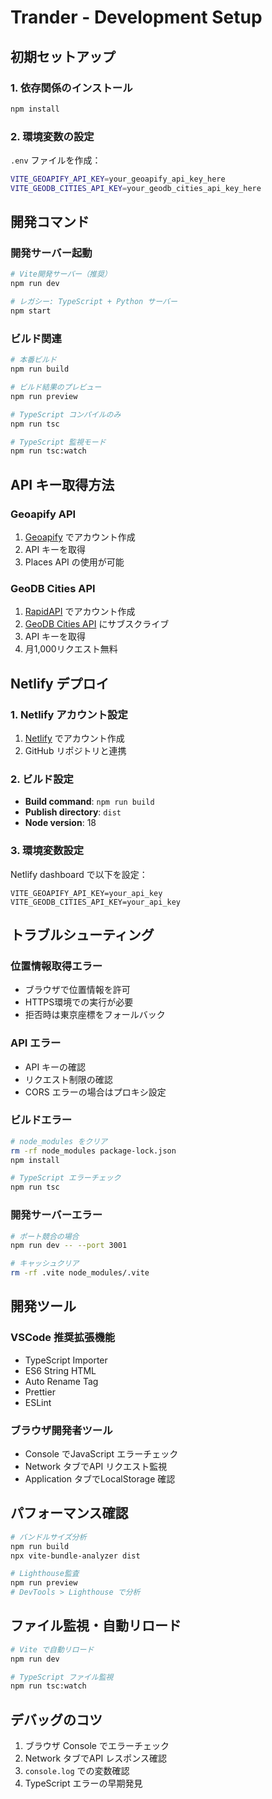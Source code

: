 # Trander - Development Setup

## 初期セットアップ

### 1. 依存関係のインストール
```bash
npm install
```

### 2. 環境変数の設定
`.env` ファイルを作成：
```bash
VITE_GEOAPIFY_API_KEY=your_geoapify_api_key_here
VITE_GEODB_CITIES_API_KEY=your_geodb_cities_api_key_here
```

## 開発コマンド

### 開発サーバー起動
```bash
# Vite開発サーバー（推奨）
npm run dev

# レガシー: TypeScript + Python サーバー
npm start
```

### ビルド関連
```bash
# 本番ビルド
npm run build

# ビルド結果のプレビュー
npm run preview

# TypeScript コンパイルのみ
npm run tsc

# TypeScript 監視モード
npm run tsc:watch
```

## API キー取得方法

### Geoapify API
1. [Geoapify](https://www.geoapify.com/) でアカウント作成
2. API キーを取得
3. Places API の使用が可能

### GeoDB Cities API
1. [RapidAPI](https://rapidapi.com/) でアカウント作成
2. [GeoDB Cities API](https://rapidapi.com/wirefreethought/api/geodb-cities) にサブスクライブ
3. API キーを取得
4. 月1,000リクエスト無料

## Netlify デプロイ

### 1. Netlify アカウント設定
1. [Netlify](https://netlify.com) でアカウント作成
2. GitHub リポジトリと連携

### 2. ビルド設定
- **Build command**: `npm run build`
- **Publish directory**: `dist`
- **Node version**: 18

### 3. 環境変数設定
Netlify dashboard で以下を設定：
```
VITE_GEOAPIFY_API_KEY=your_api_key
VITE_GEODB_CITIES_API_KEY=your_api_key
```

## トラブルシューティング

### 位置情報取得エラー
- ブラウザで位置情報を許可
- HTTPS環境での実行が必要
- 拒否時は東京座標をフォールバック

### API エラー
- API キーの確認
- リクエスト制限の確認
- CORS エラーの場合はプロキシ設定

### ビルドエラー
```bash
# node_modules をクリア
rm -rf node_modules package-lock.json
npm install

# TypeScript エラーチェック
npm run tsc
```

### 開発サーバーエラー
```bash
# ポート競合の場合
npm run dev -- --port 3001

# キャッシュクリア
rm -rf .vite node_modules/.vite
```

## 開発ツール

### VSCode 推奨拡張機能
- TypeScript Importer
- ES6 String HTML
- Auto Rename Tag
- Prettier
- ESLint

### ブラウザ開発者ツール
- Console でJavaScript エラーチェック
- Network タブでAPI リクエスト監視
- Application タブでLocalStorage 確認

## パフォーマンス確認
```bash
# バンドルサイズ分析
npm run build
npx vite-bundle-analyzer dist

# Lighthouse監査
npm run preview
# DevTools > Lighthouse で分析
```

## ファイル監視・自動リロード
```bash
# Vite で自動リロード
npm run dev

# TypeScript ファイル監視
npm run tsc:watch
```

## デバッグのコツ
1. ブラウザ Console でエラーチェック
2. Network タブでAPI レスポンス確認
3. `console.log` での変数確認
4. TypeScript エラーの早期発見